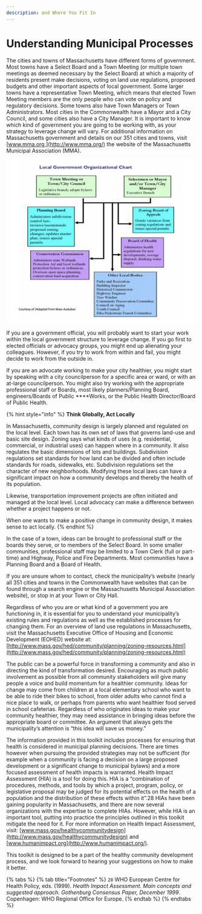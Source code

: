 ```yaml
---
description: and Where You Fit In
---
```


# Understanding Municipal Processes

The cities and towns of Massachusetts have different forms of government. Most towns have a Select Board and a Town Meeting \(or multiple town meetings as deemed necessary by the Select Board\) at which a majority of residents present make decisions, voting on land use regulations, proposed budgets and other important aspects of local government. Some larger towns have a representative Town Meeting, which means that elected Town Meeting members are the only people who can vote on policy and regulatory decisions. Some towns also have Town Managers or Town Administrators. Most cities in the Commonwealth have a Mayor and a City Council, and some cities also have a City Manager. It is important to know which kind of government you are going to be working with, as your strategy to leverage change will vary. For additional information on Massachusetts government and details on our 351 cities and towns, visit [www.mma.org,](http://www.mma.org/) the website of the Massachusetts Municipal Association \(MMA\).

![](../../.gitbook/assets/screen-shot-2019-07-02-at-10.55.40-am.png)

If you are a government official, you will probably want to start your work within the local government structure to leverage change. If you go first to elected officials or advocacy groups, you might end up alienating your colleagues. However, if you try to work from within and fail, you might decide to work from the outside in.

If you are an advocate working to make your city healthier, you might start by speaking with a city councilperson for a specific area or ward, or with an at-large councilperson. You might also try working with the appropriate professional staff or Boards, most likely planners/Planning Board, engineers/Boards of Public ****Works, or the Public Health Director/Board of Public Health.

{% hint style="info" %}
**Think Globally, Act Locally**

In Massachusetts, community design is largely planned and regulated on the local level. Each town has its own set of laws that governs land-use and basic site design. Zoning says what kinds of uses \(e.g. residential, commercial, or industrial uses\) can happen where in a community. It also regulates the basic dimensions of lots and buildings. Subdivision regulations set standards for how land can be divided and often include standards for roads, sidewalks, etc. Subdivision regulations set the character of new neighborhoods. Modifying these local laws can have a significant impact on how a community develops and thereby the health of its population.

Likewise, transportation improvement projects are often initiated and managed at the local level. Local advocacy can make a difference between whether a project happens or not.

When one wants to make a positive change in community design, it makes sense to act locally.
{% endhint %}

In the case of a town, ideas can be brought to professional staff or the boards they serve, or to members of the Select Board. In some smaller communities, professional staff may be limited to a Town Clerk \(full or part-time\) and Highway, Police and Fire Departments. Most communities have a Planning Board and a Board of Health.

If you are unsure whom to contact, check the municipality’s website \(nearly all 351 cities and towns in the Commonwealth have websites that can be found through a search engine or the Massachusetts Municipal Association website\), or stop in at your Town or City Hall.

Regardless of who you are or what kind of a government you are functioning in, it is essential for you to understand your municipality’s existing rules and regulations as well as the established processes for changing them. For an overview of land use regulations in Massachusetts, visit the Massachusetts Executive Office of Housing and Economic Development \(EOHED\) website at: [http://www.mass.gov/hed/community/planning/zoning-resources.html](http://www.mass.gov/hed/community/planning/zoning-resources.html)

The public can be a powerful force in transforming a community and also in directing the kind of transformation desired. Encouraging as much public involvement as possible from all community stakeholders will give many people a voice and build momentum for a healthier community. Ideas for change may come from children at a local elementary school who want to be able to ride their bikes to school, from older adults who cannot find a nice place to walk, or perhaps from parents who want healthier food served in school cafeterias. Regardless of who originates ideas to make your community healthier, they may need assistance in bringing ideas before the appropriate board or committee. An argument that always gets the municipality’s attention is “this idea will save us money.”

The information provided in this toolkit includes processes for ensuring that health is considered in municipal planning decisions. There are times however when pursuing the provided strategies may not be sufficient \(for example when a community is facing a decision on a large proposed development or a significant change to municipal bylaws\) and a more focused assessment of health impacts is warranted. Health Impact Assessment \(HIA\) is a tool for doing this. HIA is a “combination of procedures, methods, and tools by which a project, program, policy, or legislative proposal may be judged for its potential effects on the health of a population and the distribution of these effects within it”.28 HIAs have been gaining popularity in Massachusetts, and there are now several organizations with the expertise to complete HIAs. However, while HIA is an important tool, putting into practice the principles outlined in this toolkit mitigate the need for it. For more information on Health Impact Assessment, visit: [www.mass.gov/healthycommunitydesign](http://www.mass.gov/healthycommunitydesign) and [www.humanimpact.org](http://www.humanimpact.org/).

This toolkit is designed to be a part of the healthy community development process, and we look forward to hearing your suggestions on how to make it better.

{% tabs %}
{% tab title="Footnotes" %}
`28` WHO European Centre for Health Policy, eds. \(1999\). _Health Impact Assessment. Main concepts and suggested approach. Gothenburg Consensus Paper, December 1999_. Copenhagen: WHO Regional Office for Europe.
{% endtab %}
{% endtabs %}



